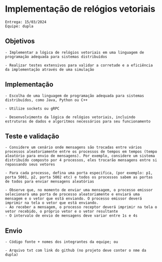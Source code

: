 # Implementação de relógios vetoriais
    Entrega: 15/03/2024
    Equipe: dupla

## Objetivos
    - Implementar a lógica de relógios vetoriais em uma linguagem de programação adequada para sistemas distribuídos
    
    - Realizar testes extensivos para validar a corretude e a eficiência da implementação através de uma simulação

## Implementação
    - Escolha de uma linguagem de programação adequada para sistemas distribuídos, como Java, Python ou C++
    
    - Utilize sockets ou gRPC
    
    - Desenvolvimento da lógica de relógios vetoriais, incluindo estruturas de dados e algoritmos necessários para seu funcionamento

## Teste e validação
    - Considere um cenário onde mensagens são trocadas entre vários processos aleatoriamente entre os processos de tempos em tempos (tempo aleatório para envio de mensagens). Por exemplo, considere um sistema distribuído composto por 4 processos, eles trocarão mensagens entre si repassando seus vetores
    
    - Para cada processo, defina uma porta especifica, (por exemplo: p1, porta 5001, p2, porta 5002 etc) e todos os processos sabem as portas de todos para enviar mensagens aleatórias
    
    - Observe que, no momento de enviar uma mensagem, o processo emissor selecionará uma porta de processo aleatoriamente e enviará uma mensagem e o vetor que está enviando. O processo emissor deverá imprimir na tela o vetor que está enviando.
    - Ao receber a mensagem, o processo receptor deverá imprimir na tela o vetor recebido, o próprio vetor e o vetor resultante
    - O intervalo de envio de mensagens deve variar entre 1s e 4s

## Envio
    - Código fonte + nomes dos integrantes da equipe; ou
    
    - Arquivo txt com link do github (no projeto deve conter o nme da dupla)